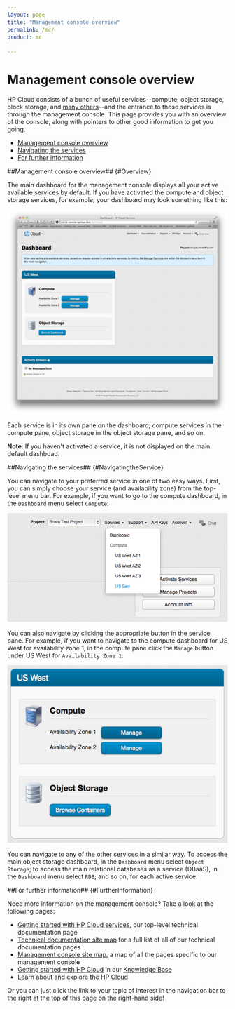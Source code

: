```yaml
---
layout: page
title: "Management console overview"
permalink: /mc/
product: mc

---
```

# Management console overview

HP Cloud consists of a bunch of useful services--compute, object storage, block storage, and [many others](blah)--and the entrance to those services is through the management console.  This page provides you with an overview of the console, along with pointers to other good information to get you going.

* [Management console overview](#Overview)
* [Navigating the services](#NavigatingtheService)
* [For further information](#FurtherInformation)

##Management console overview## {#Overview}

The main dashboard for the management console displays all your active available services by default.  If you have activated the compute and object storage services, for example, your dashboard may look something like this:

<img src="media/main-dash.png" width="580" alt="" />

Each service is in its own pane on the dashboard; compute services in the compute pane, object storage in the object storage pane, and so on. 

**Note**:  If you haven't activated a service, it is not displayed on the main default dashboad.

##Navigating the services## {#NavigatingtheService}

You can navigate to your preferred service in one of two easy ways.  First, you can simply choose your service (and availability zone) from the top-level menu bar.  For example, if you want to go to the compute dashboard, in the `Dashboard` menu select `Compute`:

<img src="media/main-dash-compute-menu-detail.png" alt="" />

You can also navigate by clicking the appropriate button in the service pane.  For example, if you want to navigate to the compute dashboard for US West for availability zone 1, in the compute pane click the `Manage` button under US West for `Availability Zone 1`:

<img src="media/main-dash-compute-az1.png" alt="" />

You can navigate to any of the other services in a similar way.  To access the main object storage dashboard, in the `Dashboard` menu select `Object Storage`; to access the main relational databases as a service (DBaaS), in the `Dashboard` menu select `RDB`; and so on, for each active service.

##For further information## {#FurtherInformation}

Need more information on the management console?  Take a look at the following pages:

* [Getting started with HP Cloud services](https://docs.hpcloud.com), our top-level technical documentation page
* [Technical documentation site map](/sitemap/) for a full list of all of our technical documentation pages
* [Management console site map](/mc/sitemap/), a map of all the pages specific to our management console
* [Getting started with HP Cloud](https://community.hpcloud.com/article/getting-started-guide) in our [Knowledge Base](https://community.hpcloud.com/)
* [Learn about and explore the HP Cloud](https://www.hpcloud.com/learn)

Or you can just click the link to your topic of interest in the navigation bar to the right at the top of this page on the right-hand side!
